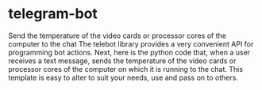 # telegram-bot
Send the temperature of the video cards or processor cores of the computer to the chat
The telebot library provides a very convenient API for programming bot actions. Next, here is the python code that, when a user receives a text message, sends the temperature of the video cards or processor cores of the computer on which it is running to the chat. This template is easy to alter to suit your needs, use and pass on to others.
